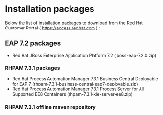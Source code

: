 # Installation packages

Below the list of installation packages to download from the Red Hat Customer Portal ( https://access.redhat.com ) :

## EAP 7.2 packages
* Red Hat JBoss Enterprise Application Platform 7.2 
(jboss-eap-7.2.0.zip)

### RHPAM 7.3.1 packages
* Red Hat Process Automation Manager 7.3.1 Business Central Deployable for EAP 7 
(rhpam-7.3.1-business-central-eap7-deployable.zip)
* Red Hat Process Automation Manager 7.3.1 Process Server for All Supported EE8 Containers
(rhpam-7.3.1-kie-server-ee8.zip)

### RHPAM 7.3.1 offline maven repository
